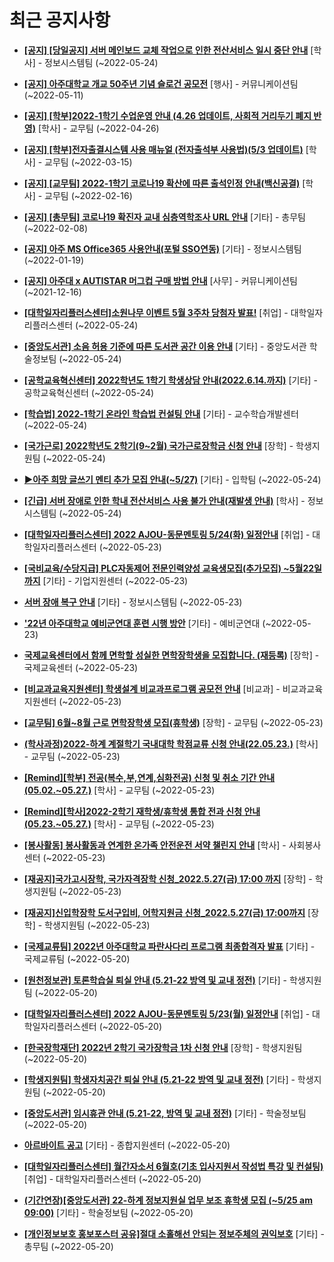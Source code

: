 # 최근 공지사항

* **[[공지] [당일공지] 서버 메인보드 교체 작업으로 인한 전산서비스 일시 중단 안내](http://ajou.ac.kr/kr/ajou/notice.do?mode=view&amp;articleNo=198458&amp;article.offset=0&amp;articleLimit=30)**
 [학사] - 정보시스템팀 (~2022-05-24)

* **[[공지] 아주대학교 개교 50주년 기념 슬로건 공모전](http://ajou.ac.kr/kr/ajou/notice.do?mode=view&amp;articleNo=197550&amp;article.offset=0&amp;articleLimit=30)**
 [행사] - 커뮤니케이션팀 (~2022-05-11)

* **[[공지] [학부]2022-1학기 수업운영 안내 (4.26 업데이트, 사회적 거리두기 폐지 반영)](http://ajou.ac.kr/kr/ajou/notice.do?mode=view&amp;articleNo=196998&amp;article.offset=0&amp;articleLimit=30)**
 [학사] - 교무팀 (~2022-04-26)

* **[[공지] [학부]전자출결시스템 사용 매뉴얼 (전자출석부 사용법)(5/3 업데이트)](http://ajou.ac.kr/kr/ajou/notice.do?mode=view&amp;articleNo=192571&amp;article.offset=0&amp;articleLimit=30)**
 [학사] - 교무팀 (~2022-03-15)

* **[[공지] [교무팀] 2022-1학기 코로나19 확산에 따른 출석인정 안내(백신공결)](http://ajou.ac.kr/kr/ajou/notice.do?mode=view&amp;articleNo=180913&amp;article.offset=0&amp;articleLimit=30)**
 [학사] - 교무팀 (~2022-02-16)

* **[[공지] [총무팀] 코로나19 확진자 교내 심층역학조사 URL 안내](http://ajou.ac.kr/kr/ajou/notice.do?mode=view&amp;articleNo=180493&amp;article.offset=0&amp;articleLimit=30)**
 [기타] - 총무팀 (~2022-02-08)

* **[[공지] 아주 MS Office365 사용안내(포털 SSO연동)](http://ajou.ac.kr/kr/ajou/notice.do?mode=view&amp;articleNo=179802&amp;article.offset=0&amp;articleLimit=30)**
 [기타] - 정보시스템팀 (~2022-01-19)

* **[[공지] 아주대 x AUTISTAR 머그컵 구매 방법 안내](http://ajou.ac.kr/kr/ajou/notice.do?mode=view&amp;articleNo=147976&amp;article.offset=0&amp;articleLimit=30)**
 [사무] - 커뮤니케이션팀 (~2021-12-16)

* **[[대학일자리플러스센터]소원나무 이벤트 5월 3주차 당첨자 발표!](http://ajou.ac.kr/kr/ajou/notice.do?mode=view&amp;articleNo=198473&amp;article.offset=0&amp;articleLimit=30)**
 [취업] - 대학일자리플러스센터 (~2022-05-24)

* **[[중앙도서관] 소음 허용 기준에 따른 도서관 공간 이용 안내](http://ajou.ac.kr/kr/ajou/notice.do?mode=view&amp;articleNo=198471&amp;article.offset=0&amp;articleLimit=30)**
 [기타] - 중앙도서관 학술정보팀 (~2022-05-24)

* **[[공학교육혁신센터] 2022학년도 1학기 학생상담 안내(2022.6.14.까지)](http://ajou.ac.kr/kr/ajou/notice.do?mode=view&amp;articleNo=198468&amp;article.offset=0&amp;articleLimit=30)**
 [기타] - 공학교육혁신센터 (~2022-05-24)

* **[[학습법] 2022-1학기 온라인 학습법 컨설팅 안내](http://ajou.ac.kr/kr/ajou/notice.do?mode=view&amp;articleNo=198465&amp;article.offset=0&amp;articleLimit=30)**
 [기타] - 교수학습개발센터 (~2022-05-24)

* **[[국가근로] 2022학년도 2학기(9~2월) 국가근로장학금 신청 안내](http://ajou.ac.kr/kr/ajou/notice.do?mode=view&amp;articleNo=198460&amp;article.offset=0&amp;articleLimit=30)**
 [장학] - 학생지원팀 (~2022-05-24)

* **[▶아주 희망 글쓰기 멘티 추가 모집 안내(~5/27)](http://ajou.ac.kr/kr/ajou/notice.do?mode=view&amp;articleNo=198456&amp;article.offset=0&amp;articleLimit=30)**
 [기타] - 입학팀 (~2022-05-24)

* **[[긴급] 서버 장애로 인한 학내 전산서비스 사용 불가 안내(재발생 안내)](http://ajou.ac.kr/kr/ajou/notice.do?mode=view&amp;articleNo=198454&amp;article.offset=0&amp;articleLimit=30)**
 [학사] - 정보시스템팀 (~2022-05-24)

* **[[대학일자리플러스센터] 2022 AJOU-동문멘토링 5/24(화) 일정안내](http://ajou.ac.kr/kr/ajou/notice.do?mode=view&amp;articleNo=198453&amp;article.offset=0&amp;articleLimit=30)**
 [취업] - 대학일자리플러스센터 (~2022-05-23)

* **[[국비교육/수당지급] PLC자동제어 전문인력양성 교육생모집(추가모집) ~5월22일까지](http://ajou.ac.kr/kr/ajou/notice.do?mode=view&amp;articleNo=198450&amp;article.offset=0&amp;articleLimit=30)**
 [기타] - 기업지원센터 (~2022-05-23)

* **[서버 장애 복구 안내](http://ajou.ac.kr/kr/ajou/notice.do?mode=view&amp;articleNo=198448&amp;article.offset=0&amp;articleLimit=30)**
 [기타] - 정보시스템팀 (~2022-05-23)

* **[&#x27;22년 아주대학교 예비군연대 훈련 시행 방안](http://ajou.ac.kr/kr/ajou/notice.do?mode=view&amp;articleNo=198447&amp;article.offset=0&amp;articleLimit=30)**
 [기타] - 예비군연대 (~2022-05-23)

* **[국제교육센터에서 함께 면학할 성실한 면학장학생을 모집합니다. (재등록)](http://ajou.ac.kr/kr/ajou/notice.do?mode=view&amp;articleNo=198417&amp;article.offset=0&amp;articleLimit=30)**
 [장학] - 국제교육센터 (~2022-05-23)

* **[[비교과교육지원센터] 학생설계 비교과프로그램 공모전 안내](http://ajou.ac.kr/kr/ajou/notice.do?mode=view&amp;articleNo=198414&amp;article.offset=0&amp;articleLimit=30)**
 [비교과] - 비교과교육지원센터 (~2022-05-23)

* **[[교무팀] 6월~8월 근로 면학장학생 모집(휴학생)](http://ajou.ac.kr/kr/ajou/notice.do?mode=view&amp;articleNo=198413&amp;article.offset=0&amp;articleLimit=30)**
 [장학] - 교무팀 (~2022-05-23)

* **[(학사과정)2022-하계 계절학기 국내대학 학점교류 신청 안내(22.05.23.)](http://ajou.ac.kr/kr/ajou/notice.do?mode=view&amp;articleNo=198411&amp;article.offset=0&amp;articleLimit=30)**
 [학사] - 교무팀 (~2022-05-23)

* **[[Remind][학부] 전공(복수,부,연계,심화전공) 신청 및 취소 기간 안내 (05.02.~05.27.)](http://ajou.ac.kr/kr/ajou/notice.do?mode=view&amp;articleNo=198408&amp;article.offset=0&amp;articleLimit=30)**
 [학사] - 교무팀 (~2022-05-23)

* **[[Remind][학사]2022-2학기 재학생/휴학생 통합 전과 신청 안내(05.23.~05.27.)](http://ajou.ac.kr/kr/ajou/notice.do?mode=view&amp;articleNo=198406&amp;article.offset=0&amp;articleLimit=30)**
 [학사] - 교무팀 (~2022-05-23)

* **[[봉사활동] 봉사활동과 연계한 온가족 안전운전 서약 챌린지 안내](http://ajou.ac.kr/kr/ajou/notice.do?mode=view&amp;articleNo=198404&amp;article.offset=0&amp;articleLimit=30)**
 [학사] - 사회봉사센터 (~2022-05-23)

* **[[재공지]국가고시장학, 국가자격장학 신청_2022.5.27(금) 17:00 까지](http://ajou.ac.kr/kr/ajou/notice.do?mode=view&amp;articleNo=198403&amp;article.offset=0&amp;articleLimit=30)**
 [장학] - 학생지원팀 (~2022-05-23)

* **[[재공지]신입학장학 도서구입비, 어학지원금 신청_2022.5.27(금) 17:00까지](http://ajou.ac.kr/kr/ajou/notice.do?mode=view&amp;articleNo=198402&amp;article.offset=0&amp;articleLimit=30)**
 [장학] - 학생지원팀 (~2022-05-23)

* **[[국제교류팀] 2022년 아주대학교 파란사다리 프로그램 최종합격자 발표](http://ajou.ac.kr/kr/ajou/notice.do?mode=view&amp;articleNo=198249&amp;article.offset=0&amp;articleLimit=30)**
 [기타] - 국제교류팀 (~2022-05-20)

* **[[원천정보관] 토론학습실 퇴실 안내 (5.21-22 방역 및 교내 정전)](http://ajou.ac.kr/kr/ajou/notice.do?mode=view&amp;articleNo=198247&amp;article.offset=0&amp;articleLimit=30)**
 [기타] - 학생지원팀 (~2022-05-20)

* **[[대학일자리플러스센터] 2022 AJOU-동문멘토링 5/23(월) 일정안내](http://ajou.ac.kr/kr/ajou/notice.do?mode=view&amp;articleNo=198246&amp;article.offset=0&amp;articleLimit=30)**
 [취업] - 대학일자리플러스센터 (~2022-05-20)

* **[[한국장학재단] 2022년 2학기 국가장학금 1차 신청 안내](http://ajou.ac.kr/kr/ajou/notice.do?mode=view&amp;articleNo=198245&amp;article.offset=0&amp;articleLimit=30)**
 [장학] - 학생지원팀 (~2022-05-20)

* **[[학생지원팀] 학생자치공간 퇴실 안내 (5.21-22 방역 및 교내 정전)](http://ajou.ac.kr/kr/ajou/notice.do?mode=view&amp;articleNo=198243&amp;article.offset=0&amp;articleLimit=30)**
 [기타] - 학생지원팀 (~2022-05-20)

* **[[중앙도서관] 임시휴관 안내 (5.21-22, 방역 및 교내 정전)](http://ajou.ac.kr/kr/ajou/notice.do?mode=view&amp;articleNo=198238&amp;article.offset=0&amp;articleLimit=30)**
 [기타] - 학술정보팀 (~2022-05-20)

* **[아르바이트 공고](http://ajou.ac.kr/kr/ajou/notice.do?mode=view&amp;articleNo=198226&amp;article.offset=0&amp;articleLimit=30)**
 [기타] - 종합지원센터 (~2022-05-20)

* **[[대학일자리플러스센터] 월간자소서 6월호(기초 입사지원서 작성법 특강 및 컨설팅)](http://ajou.ac.kr/kr/ajou/notice.do?mode=view&amp;articleNo=198225&amp;article.offset=0&amp;articleLimit=30)**
 [취업] - 대학일자리플러스센터 (~2022-05-20)

* **[(기간연장)[중앙도서관] 22-하계 정보지원실 업무 보조 휴학생 모집 (~5/25 am 09:00)](http://ajou.ac.kr/kr/ajou/notice.do?mode=view&amp;articleNo=198223&amp;article.offset=0&amp;articleLimit=30)**
 [기타] - 학술정보팀 (~2022-05-20)

* **[[개인정보보호 홍보포스터 공유]절대 소홀해선 안되는 정보주체의 권익보호](http://ajou.ac.kr/kr/ajou/notice.do?mode=view&amp;articleNo=198220&amp;article.offset=0&amp;articleLimit=30)**
 [기타] - 총무팀 (~2022-05-20)
